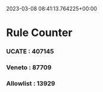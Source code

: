 2023-03-08 08:41:13.764225+00:00
# Rule Counter 
 ### UCATE : 407145

 ### Veneto : 87709

 ### Allowlist : 13929